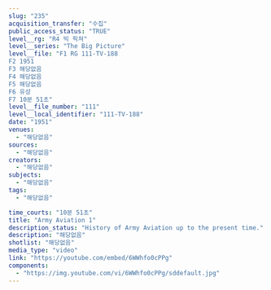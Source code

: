 ```yaml
---
slug: "235"
acquisition_transfer: "수집"
public_access_status: "TRUE"
level__rg: "R4 빅 픽쳐"
level__series: "The Big Picture"
level__file: "F1 RG 111-TV-188
F2 1951
F3 해당없음
F4 해당없음
F5 해당없음
F6 유성
F7 10분 51초"
level__file_number: "111"
level__local_identifier: "111-TV-188"
date: "1951"
venues: 
  - "해당없음"
sources: 
  - "해당없음"
creators: 
  - "해당없음"
subjects: 
  - "해당없음"
tags: 
  - "해당없음"

time_courts: "10분 51초"
title: "Army Aviation 1"
description_status: "History of Army Aviation up to the present time."
description: "해당없음"
shotlist: "해당없음"
media_type: "video"
link: "https://youtube.com/embed/6WWhfo0cPPg"
components: 
  - "https://img.youtube.com/vi/6WWhfo0cPPg/sddefault.jpg"
---
```

